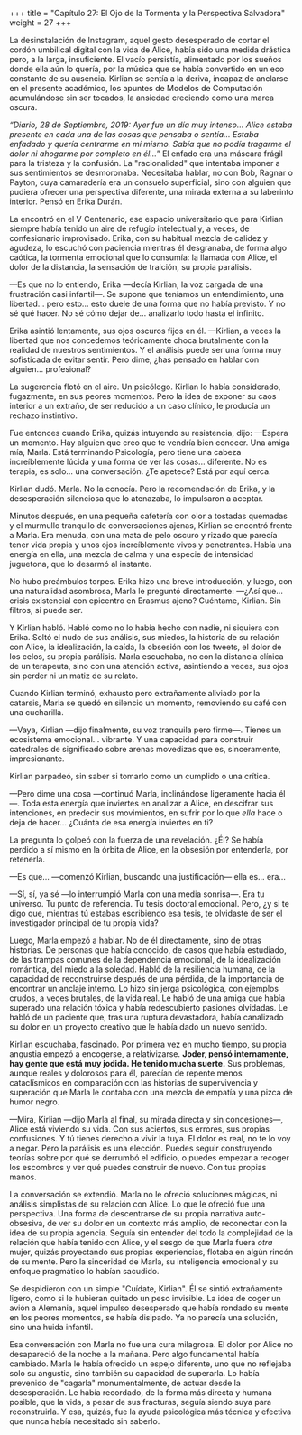 +++
title = "Capítulo 27: El Ojo de la Tormenta y la Perspectiva Salvadora"
weight = 27
+++

La desinstalación de Instagram, aquel gesto desesperado de cortar el cordón umbilical digital con la vida de Alice, había sido una medida drástica pero, a la larga, insuficiente. El vacío persistía, alimentado por los sueños donde ella aún lo quería, por la música que se había convertido en un eco constante de su ausencia. Kirlian se sentía a la deriva, incapaz de anclarse en el presente académico, los apuntes de Modelos de Computación acumulándose sin ser tocados, la ansiedad creciendo como una marea oscura.

*“Diario, 28 de Septiembre, 2019:*
*Ayer fue un día muy intenso... Alice estaba presente en cada una de las cosas que pensaba o sentía... Estaba enfadado y quería centrarme en mí mismo. Sabía que no podía tragarme el dolor ni ahogarme por completo en él...*”
El enfado era una máscara frágil para la tristeza y la confusión. La "racionalidad" que intentaba imponer a sus sentimientos se desmoronaba. Necesitaba hablar, no con Bob, Ragnar o Payton, cuya camaradería era un consuelo superficial, sino con alguien que pudiera ofrecer una perspectiva diferente, una mirada externa a su laberinto interior. Pensó en Erika Durán.

La encontró en el V Centenario, ese espacio universitario que para Kirlian siempre había tenido un aire de refugio intelectual y, a veces, de confesionario improvisado. Erika, con su habitual mezcla de calidez y agudeza, lo escuchó con paciencia mientras él desgranaba, de forma algo caótica, la tormenta emocional que lo consumía: la llamada con Alice, el dolor de la distancia, la sensación de traición, su propia parálisis.

—Es que no lo entiendo, Erika —decía Kirlian, la voz cargada de una frustración casi infantil—. Se supone que teníamos un entendimiento, una libertad... pero esto... esto duele de una forma que no había previsto. Y no sé qué hacer. No sé cómo dejar de… analizarlo todo hasta el infinito.

Erika asintió lentamente, sus ojos oscuros fijos en él. —Kirlian, a veces la libertad que nos concedemos teóricamente choca brutalmente con la realidad de nuestros sentimientos. Y el análisis puede ser una forma muy sofisticada de evitar sentir. Pero dime, ¿has pensado en hablar con alguien… profesional?

La sugerencia flotó en el aire. Un psicólogo. Kirlian lo había considerado, fugazmente, en sus peores momentos. Pero la idea de exponer su caos interior a un extraño, de ser reducido a un caso clínico, le producía un rechazo instintivo.

Fue entonces cuando Erika, quizás intuyendo su resistencia, dijo: —Espera un momento. Hay alguien que creo que te vendría bien conocer. Una amiga mía, Marla. Está terminando Psicología, pero tiene una cabeza increíblemente lúcida y una forma de ver las cosas… diferente. No es terapia, es solo… una conversación. ¿Te apetece? Está por aquí cerca.

Kirlian dudó. Marla. No la conocía. Pero la recomendación de Erika, y la desesperación silenciosa que lo atenazaba, lo impulsaron a aceptar.

Minutos después, en una pequeña cafetería con olor a tostadas quemadas y el murmullo tranquilo de conversaciones ajenas, Kirlian se encontró frente a Marla. Era menuda, con una mata de pelo oscuro y rizado que parecía tener vida propia y unos ojos increíblemente vivos y penetrantes. Había una energía en ella, una mezcla de calma y una especie de intensidad juguetona, que lo desarmó al instante.

No hubo preámbulos torpes. Erika hizo una breve introducción, y luego, con una naturalidad asombrosa, Marla le preguntó directamente: —¿Así que… crisis existencial con epicentro en Erasmus ajeno? Cuéntame, Kirlian. Sin filtros, si puede ser.

Y Kirlian habló. Habló como no lo había hecho con nadie, ni siquiera con Erika. Soltó el nudo de sus análisis, sus miedos, la historia de su relación con Alice, la idealización, la caída, la obsesión con los tweets, el dolor de los celos, su propia parálisis. Marla escuchaba, no con la distancia clínica de un terapeuta, sino con una atención activa, asintiendo a veces, sus ojos sin perder ni un matiz de su relato.

Cuando Kirlian terminó, exhausto pero extrañamente aliviado por la catarsis, Marla se quedó en silencio un momento, removiendo su café con una cucharilla.

—Vaya, Kirlian —dijo finalmente, su voz tranquila pero firme—. Tienes un ecosistema emocional… vibrante. Y una capacidad para construir catedrales de significado sobre arenas movedizas que es, sinceramente, impresionante.

Kirlian parpadeó, sin saber si tomarlo como un cumplido o una crítica.

—Pero dime una cosa —continuó Marla, inclinándose ligeramente hacia él—. Toda esta energía que inviertes en analizar a Alice, en descifrar sus intenciones, en predecir sus movimientos, en sufrir por lo que *ella* hace o deja de hacer… ¿Cuánta de esa energía inviertes en ti?

La pregunta lo golpeó con la fuerza de una revelación. ¿Él? Se había perdido a sí mismo en la órbita de Alice, en la obsesión por entenderla, por retenerla.

—Es que… —comenzó Kirlian, buscando una justificación— ella es… era…

—Sí, sí, ya sé —lo interrumpió Marla con una media sonrisa—. Era tu universo. Tu punto de referencia. Tu tesis doctoral emocional. Pero, ¿y si te digo que, mientras tú estabas escribiendo esa tesis, te olvidaste de ser el investigador principal de tu propia vida?

Luego, Marla empezó a hablar. No de él directamente, sino de otras historias. De personas que había conocido, de casos que había estudiado, de las trampas comunes de la dependencia emocional, de la idealización romántica, del miedo a la soledad. Habló de la resiliencia humana, de la capacidad de reconstruirse después de una pérdida, de la importancia de encontrar un anclaje interno. Lo hizo sin jerga psicológica, con ejemplos crudos, a veces brutales, de la vida real. Le habló de una amiga que había superado una relación tóxica y había redescubierto pasiones olvidadas. Le habló de un paciente que, tras una ruptura devastadora, había canalizado su dolor en un proyecto creativo que le había dado un nuevo sentido.

Kirlian escuchaba, fascinado. Por primera vez en mucho tiempo, su propia angustia empezó a encogerse, a relativizarse. **Joder, pensó internamente, hay gente que está muy jodida. He tenido mucha suerte.** Sus problemas, aunque reales y dolorosos para él, parecían de repente menos cataclísmicos en comparación con las historias de supervivencia y superación que Marla le contaba con una mezcla de empatía y una pizca de humor negro.

—Mira, Kirlian —dijo Marla al final, su mirada directa y sin concesiones—, Alice está viviendo su vida. Con sus aciertos, sus errores, sus propias confusiones. Y tú tienes derecho a vivir la tuya. El dolor es real, no te lo voy a negar. Pero la parálisis es una elección. Puedes seguir construyendo teorías sobre por qué se derrumbó el edificio, o puedes empezar a recoger los escombros y ver qué puedes construir de nuevo. Con tus propias manos.

La conversación se extendió. Marla no le ofreció soluciones mágicas, ni análisis simplistas de su relación con Alice. Lo que le ofreció fue una perspectiva. Una forma de descentrarse de su propia narrativa auto-obsesiva, de ver su dolor en un contexto más amplio, de reconectar con la idea de su propia agencia. Seguía sin entender del todo la complejidad de la relación que había tenido con Alice, y el sesgo de que Marla fuera *otra* mujer, quizás proyectando sus propias experiencias, flotaba en algún rincón de su mente. Pero la sinceridad de Marla, su inteligencia emocional y su enfoque pragmático lo habían sacudido.

Se despidieron con un simple "Cuídate, Kirlian". Él se sintió extrañamente ligero, como si le hubieran quitado un peso invisible. La idea de coger un avión a Alemania, aquel impulso desesperado que había rondado su mente en los peores momentos, se había disipado. Ya no parecía una solución, sino una huida infantil.

Esa conversación con Marla no fue una cura milagrosa. El dolor por Alice no desapareció de la noche a la mañana. Pero algo fundamental había cambiado. Marla le había ofrecido un espejo diferente, uno que no reflejaba solo su angustia, sino también su capacidad de superarla. Lo había prevenido de "cagarla" monumentalmente, de actuar desde la desesperación. Le había recordado, de la forma más directa y humana posible, que la vida, a pesar de sus fracturas, seguía siendo suya para reconstruirla. Y esa, quizás, fue la ayuda psicológica más técnica y efectiva que nunca había necesitado sin saberlo.